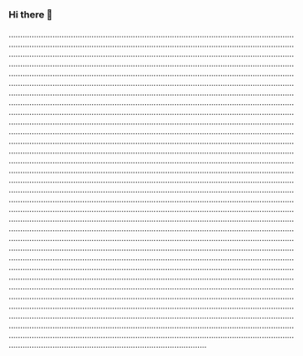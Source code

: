 ### Hi there 👋

......................................................................................................................................................................................................................................................................................................................................................................................................................................................................................................................................................................................................................................................................................................................................................................................................................................................................................................................................................................................................................................................................................................................................................................................................................................................................................................................................................................................................................................................................................................................................................................................................................................................................................................................................................................................................................................................................................................................................................................................................................................................................................................................................................................................................................................................................................................................................................................................................................................................................................................................................................................................................................................................................................................................................................................................................................................................................................................................................................................................................................................................................................................................................................................................................................................................................................................................................................................................................................................................................................................................................................................................................................................................................................................................................................................................................................................................................................................................................................................................................................................................................................................................................................................................................................